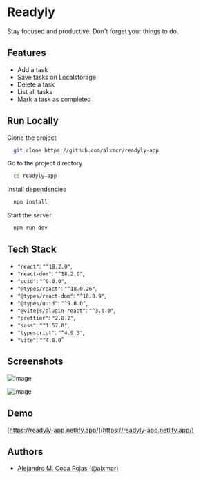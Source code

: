 
# Readyly

Stay focused and productive. Don't forget your things to do.


## Features

- Add a task
- Save tasks on Localstorage
- Delete a task
- List all tasks
- Mark a task as completed


## Run Locally

Clone the project

```bash
  git clone https://github.com/alxmcr/readyly-app
```

Go to the project directory

```bash
  cd readyly-app
```

Install dependencies

```bash
  npm install
```

Start the server

```bash
  npm run dev
```


## Tech Stack

- `"react"`: `"^18.2.0"`,
- `"react-dom"`: `"^18.2.0"`,
- `"uuid"`: `"^9.0.0"`,
- `"@types/react"`: `"^18.0.26"`,
- `"@types/react-dom"`: `"^18.0.9"`,
- `"@types/uuid"`: `"^9.0.0"`,
- `"@vitejs/plugin-react"`: `"^3.0.0"`,
- `"prettier"`: `"2.8.2"`,
- `"sass"`: `"^1.57.0"`,
- `"typescript"`: `"^4.9.3"`,
- `"vite"`: `"^4.0.0`"


## Screenshots

![image](https://github.com/alxmcr/readyly-app/assets/8689897/1383d13a-882f-4436-90a0-b72294ad1e91)

![image](https://github.com/alxmcr/readyly-app/assets/8689897/e3dc4e22-e2cc-4a8f-b09d-4e72b1855e80)

## Demo

[https://readyly-app.netlify.app/](https://readyly-app.netlify.app/)


## Authors

- [Alejandro M. Coca Rojas (@alxmcr)](https://www.github.com/alxmcr)

